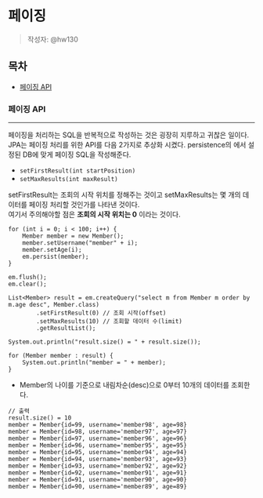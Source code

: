 # 페이징
> 작성자: @hw130

## 목차  
- [페이징 API](#페이징-API)  
### 페이징 API  
---
페이징을 처리하는 SQL을 반복적으로 작성하는 것은 굉장히 지루하고 귀찮은 일이다.  
JPA는 페이징 처리를 위한 API를 다음 2가지로 추상화 시켰다. 
persistence의 <property name="hibernate.dialect" value="org.hibernate.dialect.H2Dialect"/>에서 설정된 DB에 맞게 페이징 SQL을 작성해준다.  

- ```setFirstResult(int startPosition)```
- ```setMaxResults(int maxResult)```

setFirstResult는 조회의 시작 위치를 정해주는 것이고 setMaxResults는 몇 개의 데이터를 페이징 처리할 것인가를 나타낸 것이다.  
여기서 주의해야할 점은 **조회의 시작 위치는 0** 이라는 것이다.  
```
for (int i = 0; i < 100; i++) {
    Member member = new Member();
    member.setUsername("member" + i);
    member.setAge(i);
    em.persist(member);
}

em.flush();
em.clear();

List<Member> result = em.createQuery("select m from Member m order by m.age desc", Member.class)
        .setFirstResult(0) // 조회 시작(offset)
        .setMaxResults(10) // 조회할 데이터 수(limit)
        .getResultList();

System.out.println("result.size() = " + result.size());

for (Member member : result) {
    System.out.println("member = " + member);
}
```
- Member의 나이를 기준으로 내림차순(desc)으로 0부터 10개의 데이터를 조회한다.

```
// 출력
result.size() = 10
member = Member{id=99, username='member98', age=98}
member = Member{id=98, username='member97', age=97}
member = Member{id=97, username='member96', age=96}
member = Member{id=96, username='member95', age=95}
member = Member{id=95, username='member94', age=94}
member = Member{id=94, username='member93', age=93}
member = Member{id=93, username='member92', age=92}
member = Member{id=92, username='member91', age=91}
member = Member{id=91, username='member90', age=90}
member = Member{id=90, username='member89', age=89}

```
